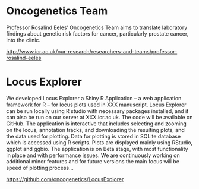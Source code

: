 # Oncogenetics Team

Professor Rosalind Eeles’ Oncogenetics Team aims to translate laboratory findings about genetic risk factors for cancer, particularly prostate cancer, into the clinic.

http://www.icr.ac.uk/our-research/researchers-and-teams/professor-rosalind-eeles

# Locus Explorer

We developed Locus Explorer a Shiny R Application – a web application framework for R – for locus plots used in XXX manuscript. Locus Explorer can be run locally using R studio with necessary packages installed, and it can also be run on our server at XXX.icr.ac.uk. The code will be available on GitHub. The application is interactive that includes selecting and zooming on the locus, annotation tracks, and downloading the resulting plots, and the data used for plotting. Data for plotting is stored in SQLite database which is accessed using R scripts. Plots are displayed mainly using RStudio, ggplot and ggbio. The application is on Beta stage, with most functionality in place and with performance issues. We are continuously working on additional minor features and for future versions the main focus will be speed of plotting process...

https://github.com/oncogenetics/LocusExplorer
